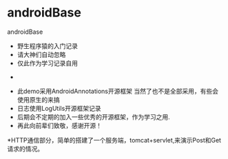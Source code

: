 # androidBase
androidBase
 * 野生程序猿的入门记录
 * 请大神们自动忽略
 * 仅此作为学习记录自用
 * <p/>
 * 此demo采用AndroidAnnotations开源框架 当然了也不是全部采用，有些会使用原生的来搞
 * 日志使用LogUtils开源框架记录
 * 后期会不定期的加入一些优秀的开源框架，作为学习之用.
 * 再此向前辈们致敬，感谢开源！


 *HTTP通信部分，简单的搭建了一个服务端，tomcat+servlet,来演示Post和Get请求的情况。